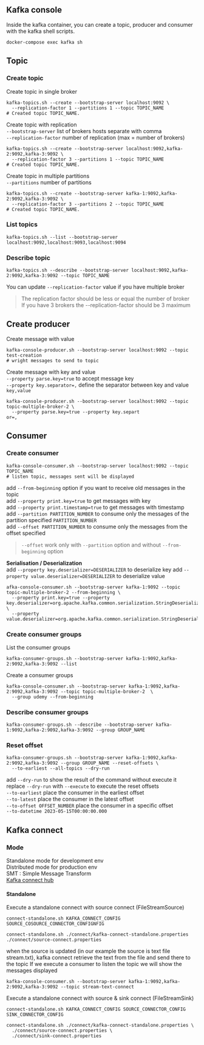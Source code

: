 
## Kafka console
Inside the kafka container, you can create a topic, producer and consumer with the kafka shell scripts.

```shell
docker-compose exec kafka sh
```

## Topic
### Create topic
Create topic in single broker
```shell
kafka-topics.sh --create --bootstrap-server localhost:9092 \
  --replication-factor 1 --partitions 1 --topic TOPIC_NAME
# Created topic TOPIC_NAME.
```
Create topic with replication<br>
`--bootstrap-server`  list of brokers hosts separate with comma<br>
`--replication-factor` number of replication (max = number of brokers)
```shell
kafka-topics.sh --create --bootstrap-server localhost:9092,kafka-2:9092,kafka-3:9092 \
  --replication-factor 3 --partitions 1 --topic TOPIC_NAME
# Created topic TOPIC_NAME.
```
Create topic in multiple partitions<br>
`--partitions` number of partitions
```shell
kafka-topics.sh --create --bootstrap-server kafka-1:9092,kafka-2:9092,kafka-3:9092 \
  --replication-factor 3 --partitions 2 --topic TOPIC_NAME
# Created topic TOPIC_NAME.
```

### List topics
```shell
kafka-topics.sh --list --bootstrap-server localhost:9092,localhost:9093,localhost:9094
```

### Describe topic 
```shell
kafka-topics.sh --describe --bootstrap-server localhost:9092,kafka-2:9092,kafka-3:9092 --topic TOPIC_NAME
```

You can update `--replication-factor` value if you have multiple broker
> The replication factor should be less or equal the number of broker<br>
> If you have 3 brokers the --replication-factor should be 3 maximum
## Create producer
Create message with value
```shell
kafka-console-producer.sh --bootstrap-server localhost:9092 --topic test-creation
# wright messages to send to topic
```
Create message with key and value<br>
`--property parse.key=true` to accept message key<br>
`--property key.separator=,` define the separator between key and value `key,value`
```shell
kafka-console-producer.sh --bootstrap-server localhost:9092 --topic topic-multiple-broker-2 \
  --property parse.key=true --property key.separt
or=,
```

## Consumer
### Create consumer
```shell
kafka-console-consumer.sh --bootstrap-server localhost:9092 --topic TOPIC_NAME
# listen topic, messages sent will be displayed
```
add `--from-beginning` option if you want to receive old messages in the topic<br>
add `--property print.key=true` to get messages with key<br>
add `--property print.timestamp=true` to get messages with timestamp<br>
add `--partition PARTITION_NUMBER` to consume only the messages of the partition specified `PARTITION_NUMBER`<br>
add `--offset PARTITION_NUMBER` to consume only the messages from the offset specified<br>
> `--offset` work only with `--partition` option and without `--from-beginning` option<br>

**Serialisation / Deserialization**<br>
add `--property key.deserializer=DESERIALIZER` to deserialize key
add `--property value.deserializer=DESERIALIZER` to deserialize value

```shell
afka-console-consumer.sh --bootstrap-server kafka-1:9092 --topic topic-multiple-broker-2 --from-beginning \
  --property print.key=true --property key.deserializer=org.apache.kafka.common.serialization.StringDeserializer \
  --property value.deserializer=org.apache.kafka.common.serialization.StringDeserializer
```

### Create consumer groups
List the consumer groups
```shell
kafka-consumer-groups.sh --bootstrap-server kafka-1:9092,kafka-2:9092,kafka-3:9092 --list
```
Create a consumer groups
```shell
kafka-console-consumer.sh --bootstrap-server kafka-1:9092,kafka-2:9092,kafka-3:9092 --topic topic-multiple-broker-2  \
  --group udemy --from-beginning
```
### Describe consumer groups
```shell
kafka-consumer-groups.sh --describe --bootstrap-server kafka-1:9092,kafka-2:9092,kafka-3:9092 --group GROUP_NAME
```

### Reset offset
```shell
kafka-consumer-groups.sh --bootstrap-server kafka-1:9092,kafka-2:9092,kafka-3:9092 --group GROUP_NAME --reset-offsets \
  --to-earliest --all-topics --dry-run
```
add `--dry-run` to show the result of the command without execute it<br>
replace `--dry-run` with `--execute` to execute the reset offsets<br>
`--to-earliest` place the consumer in the earliest offset<br>
`--to-latest` place the consumer in the latest offset<br>
`--to-offset OFFSET_NUMBER` place the consumer in a specific offset<br>
`--to-datetime 2023-05-15T00:00:00.000`<br>

## Kafka connect
### Mode
Standalone mode for development env<br>
Distributed mode for production env<br>
SMT : Simple Message Transform<br>
[Kafka connect hub](https://confluent.io/hub)

#### Standalone
Execute a standalone connect with source connect (FileStreamSource)
```shell
connect-standalone.sh KAFKA_CONNECT_CONFIG SOURCE_COSOURCE_CONNECTOR_CONFIGNFIG
```
```shell
connect-standalone.sh ./connect/kafka-connect-standalone.properties ./connect/source-connect.properties
```
when the source is updated (in our example the source is text file stream.txt), kafka connect retrieve the text from the file and send there to the topic
If we execute a consumer to listen the topic we will show the messages displayed
```shell
kafka-console-consumer.sh --bootstrap-server kafka-1:9092,kafka-2:9092,kafka-3:9092 --topic stream-text-connect
```
Execute a standalone connect with source & sink connect (FileStreamSink)
```shell
connect-standalone.sh KAFKA_CONNECT_CONFIG SOURCE_CONNECTOR_CONFIG SINK_CONNECTOR_CONFIG
```
```shell
connect-standalone.sh ./connect/kafka-connect-standalone.properties \
  ./connect/source-connect.properties \
  ./connect/sink-connect.properties
```
